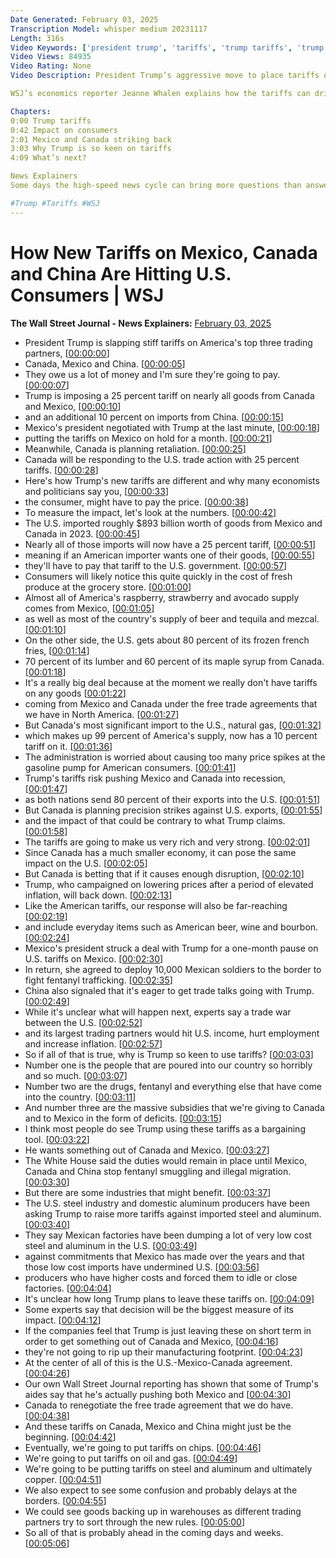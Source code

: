 ```yaml
---
Date Generated: February 03, 2025
Transcription Model: whisper medium 20231117
Length: 316s
Video Keywords: ['president trump', 'tariffs', 'trump tariffs', 'trump tariffs explained', 'what are tariffs', 'canada response to trump', 'canada news', 'canada tariffs', 'justin trudeau', 'mexico tariffs', 'mexico response to tariffs', 'mexico news', 'china', 'china news', 'trade war', 'china tariffs', 'china trade war', 'xi jinping', 'consumer prices', 'prices', 'imports', 'exports', 'trade policy', 'economics', 'Claudia Sheinbaum', 'lumber', 'grocery prices', 'household appliances', 'us consumers', 'trump news', 'trump trade war', 'politics', 'usnews']
Video Views: 84935
Video Rating: None
Video Description: President Trump’s aggressive move to place tariffs on imports from Canada, Mexico and China could trigger a trade war. Mexican President Claudia Sheinbaum negotiated with Trump at the last minute, putting tariffs on Mexico on hold for a month. Meanwhile, Trudeau and Canada are planning on responding to the U.S. trade action with 25% tariffs of their own on specific products like lumber, household appliances and fruit. 

WSJ’s economics reporter Jeanne Whalen explains how the tariffs can drive up prices for consumers. 

Chapters:
0:00 Trump tariffs
0:42 Impact on consumers
2:01 Mexico and Canada striking back
3:03 Why Trump is so keen on tariffs
4:09 What’s next?

News Explainers
Some days the high-speed news cycle can bring more questions than answers. WSJ’s news explainers break down the day's biggest stories into bite-size pieces to help you make sense of the news.

#Trump #Tariffs #WSJ
---
```


# How New Tariffs on Mexico, Canada and China Are Hitting U.S. Consumers | WSJ
**The Wall Street Journal - News Explainers:** [February 03, 2025](https://www.youtube.com/watch?v=bl6Wk_Qr9ds)
*  President Trump is slapping stiff tariffs on America's top three trading partners, [[00:00:00](https://www.youtube.com/watch?v=bl6Wk_Qr9ds&t=0.0s)]
*  Canada, Mexico and China. [[00:00:05](https://www.youtube.com/watch?v=bl6Wk_Qr9ds&t=5.1000000000000005s)]
*  They owe us a lot of money and I'm sure they're going to pay. [[00:00:07](https://www.youtube.com/watch?v=bl6Wk_Qr9ds&t=7.34s)]
*  Trump is imposing a 25 percent tariff on nearly all goods from Canada and Mexico, [[00:00:10](https://www.youtube.com/watch?v=bl6Wk_Qr9ds&t=10.8s)]
*  and an additional 10 percent on imports from China. [[00:00:15](https://www.youtube.com/watch?v=bl6Wk_Qr9ds&t=15.82s)]
*  Mexico's president negotiated with Trump at the last minute, [[00:00:18](https://www.youtube.com/watch?v=bl6Wk_Qr9ds&t=18.78s)]
*  putting the tariffs on Mexico on hold for a month. [[00:00:21](https://www.youtube.com/watch?v=bl6Wk_Qr9ds&t=21.98s)]
*  Meanwhile, Canada is planning retaliation. [[00:00:25](https://www.youtube.com/watch?v=bl6Wk_Qr9ds&t=25.18s)]
*  Canada will be responding to the U.S. trade action with 25 percent tariffs. [[00:00:28](https://www.youtube.com/watch?v=bl6Wk_Qr9ds&t=28.14s)]
*  Here's how Trump's new tariffs are different and why many economists and politicians say you, [[00:00:33](https://www.youtube.com/watch?v=bl6Wk_Qr9ds&t=33.94s)]
*  the consumer, might have to pay the price. [[00:00:38](https://www.youtube.com/watch?v=bl6Wk_Qr9ds&t=38.980000000000004s)]
*  To measure the impact, let's look at the numbers. [[00:00:42](https://www.youtube.com/watch?v=bl6Wk_Qr9ds&t=42.94s)]
*  The U.S. imported roughly $893 billion worth of goods from Mexico and Canada in 2023. [[00:00:45](https://www.youtube.com/watch?v=bl6Wk_Qr9ds&t=45.34s)]
*  Nearly all of those imports will now have a 25 percent tariff, [[00:00:51](https://www.youtube.com/watch?v=bl6Wk_Qr9ds&t=51.620000000000005s)]
*  meaning if an American importer wants one of their goods, [[00:00:55](https://www.youtube.com/watch?v=bl6Wk_Qr9ds&t=55.1s)]
*  they'll have to pay that tariff to the U.S. government. [[00:00:57](https://www.youtube.com/watch?v=bl6Wk_Qr9ds&t=57.7s)]
*  Consumers will likely notice this quite quickly in the cost of fresh produce at the grocery store. [[00:01:00](https://www.youtube.com/watch?v=bl6Wk_Qr9ds&t=60.02s)]
*  Almost all of America's raspberry, strawberry and avocado supply comes from Mexico, [[00:01:05](https://www.youtube.com/watch?v=bl6Wk_Qr9ds&t=65.82000000000001s)]
*  as well as most of the country's supply of beer and tequila and mezcal. [[00:01:10](https://www.youtube.com/watch?v=bl6Wk_Qr9ds&t=70.94s)]
*  On the other side, the U.S. gets about 80 percent of its frozen french fries, [[00:01:14](https://www.youtube.com/watch?v=bl6Wk_Qr9ds&t=74.66s)]
*  70 percent of its lumber and 60 percent of its maple syrup from Canada. [[00:01:18](https://www.youtube.com/watch?v=bl6Wk_Qr9ds&t=78.34s)]
*  It's a really big deal because at the moment we really don't have tariffs on any goods [[00:01:22](https://www.youtube.com/watch?v=bl6Wk_Qr9ds&t=82.66s)]
*  coming from Mexico and Canada under the free trade agreements that we have in North America. [[00:01:27](https://www.youtube.com/watch?v=bl6Wk_Qr9ds&t=87.22s)]
*  But Canada's most significant import to the U.S., natural gas, [[00:01:32](https://www.youtube.com/watch?v=bl6Wk_Qr9ds&t=92.46s)]
*  which makes up 99 percent of America's supply, now has a 10 percent tariff on it. [[00:01:36](https://www.youtube.com/watch?v=bl6Wk_Qr9ds&t=96.46s)]
*  The administration is worried about causing too many price spikes at the gasoline pump for American consumers. [[00:01:41](https://www.youtube.com/watch?v=bl6Wk_Qr9ds&t=101.46s)]
*  Trump's tariffs risk pushing Mexico and Canada into recession, [[00:01:47](https://www.youtube.com/watch?v=bl6Wk_Qr9ds&t=107.9s)]
*  as both nations send 80 percent of their exports into the U.S. [[00:01:51](https://www.youtube.com/watch?v=bl6Wk_Qr9ds&t=111.34s)]
*  But Canada is planning precision strikes against U.S. exports, [[00:01:55](https://www.youtube.com/watch?v=bl6Wk_Qr9ds&t=115.06s)]
*  and the impact of that could be contrary to what Trump claims. [[00:01:58](https://www.youtube.com/watch?v=bl6Wk_Qr9ds&t=118.58s)]
*  The tariffs are going to make us very rich and very strong. [[00:02:01](https://www.youtube.com/watch?v=bl6Wk_Qr9ds&t=121.78s)]
*  Since Canada has a much smaller economy, it can pose the same impact on the U.S. [[00:02:05](https://www.youtube.com/watch?v=bl6Wk_Qr9ds&t=125.7s)]
*  But Canada is betting that if it causes enough disruption, [[00:02:10](https://www.youtube.com/watch?v=bl6Wk_Qr9ds&t=130.42000000000002s)]
*  Trump, who campaigned on lowering prices after a period of elevated inflation, will back down. [[00:02:13](https://www.youtube.com/watch?v=bl6Wk_Qr9ds&t=133.7s)]
*  Like the American tariffs, our response will also be far-reaching [[00:02:19](https://www.youtube.com/watch?v=bl6Wk_Qr9ds&t=139.54s)]
*  and include everyday items such as American beer, wine and bourbon. [[00:02:24](https://www.youtube.com/watch?v=bl6Wk_Qr9ds&t=144.74s)]
*  Mexico's president struck a deal with Trump for a one-month pause on U.S. tariffs on Mexico. [[00:02:30](https://www.youtube.com/watch?v=bl6Wk_Qr9ds&t=150.1s)]
*  In return, she agreed to deploy 10,000 Mexican soldiers to the border to fight fentanyl trafficking. [[00:02:35](https://www.youtube.com/watch?v=bl6Wk_Qr9ds&t=155.1s)]
*  China also signaled that it's eager to get trade talks going with Trump. [[00:02:49](https://www.youtube.com/watch?v=bl6Wk_Qr9ds&t=169.54s)]
*  While it's unclear what will happen next, experts say a trade war between the U.S. [[00:02:52](https://www.youtube.com/watch?v=bl6Wk_Qr9ds&t=172.98s)]
*  and its largest trading partners would hit U.S. income, hurt employment and increase inflation. [[00:02:57](https://www.youtube.com/watch?v=bl6Wk_Qr9ds&t=177.22s)]
*  So if all of that is true, why is Trump so keen to use tariffs? [[00:03:03](https://www.youtube.com/watch?v=bl6Wk_Qr9ds&t=183.06s)]
*  Number one is the people that are poured into our country so horribly and so much. [[00:03:07](https://www.youtube.com/watch?v=bl6Wk_Qr9ds&t=187.26s)]
*  Number two are the drugs, fentanyl and everything else that have come into the country. [[00:03:11](https://www.youtube.com/watch?v=bl6Wk_Qr9ds&t=191.94s)]
*  And number three are the massive subsidies that we're giving to Canada and to Mexico in the form of deficits. [[00:03:15](https://www.youtube.com/watch?v=bl6Wk_Qr9ds&t=195.46s)]
*  I think most people do see Trump using these tariffs as a bargaining tool. [[00:03:22](https://www.youtube.com/watch?v=bl6Wk_Qr9ds&t=202.38s)]
*  He wants something out of Canada and Mexico. [[00:03:27](https://www.youtube.com/watch?v=bl6Wk_Qr9ds&t=207.70000000000002s)]
*  The White House said the duties would remain in place until Mexico, Canada and China stop fentanyl smuggling and illegal migration. [[00:03:30](https://www.youtube.com/watch?v=bl6Wk_Qr9ds&t=210.34s)]
*  But there are some industries that might benefit. [[00:03:37](https://www.youtube.com/watch?v=bl6Wk_Qr9ds&t=217.5s)]
*  The U.S. steel industry and domestic aluminum producers have been asking Trump to raise more tariffs against imported steel and aluminum. [[00:03:40](https://www.youtube.com/watch?v=bl6Wk_Qr9ds&t=220.26s)]
*  They say Mexican factories have been dumping a lot of very low cost steel and aluminum in the U.S. [[00:03:49](https://www.youtube.com/watch?v=bl6Wk_Qr9ds&t=229.78s)]
*  against commitments that Mexico has made over the years and that those low cost imports have undermined U.S. [[00:03:56](https://www.youtube.com/watch?v=bl6Wk_Qr9ds&t=236.5s)]
*  producers who have higher costs and forced them to idle or close factories. [[00:04:04](https://www.youtube.com/watch?v=bl6Wk_Qr9ds&t=244.42s)]
*  It's unclear how long Trump plans to leave these tariffs on. [[00:04:09](https://www.youtube.com/watch?v=bl6Wk_Qr9ds&t=249.54s)]
*  Some experts say that decision will be the biggest measure of its impact. [[00:04:12](https://www.youtube.com/watch?v=bl6Wk_Qr9ds&t=252.66s)]
*  If the companies feel that Trump is just leaving these on short term in order to get something out of Canada and Mexico, [[00:04:16](https://www.youtube.com/watch?v=bl6Wk_Qr9ds&t=256.62s)]
*  they're not going to rip up their manufacturing footprint. [[00:04:23](https://www.youtube.com/watch?v=bl6Wk_Qr9ds&t=263.7s)]
*  At the center of all of this is the U.S.-Mexico-Canada agreement. [[00:04:26](https://www.youtube.com/watch?v=bl6Wk_Qr9ds&t=266.82s)]
*  Our own Wall Street Journal reporting has shown that some of Trump's aides say that he's actually pushing both Mexico and [[00:04:30](https://www.youtube.com/watch?v=bl6Wk_Qr9ds&t=270.62s)]
*  Canada to renegotiate the free trade agreement that we do have. [[00:04:38](https://www.youtube.com/watch?v=bl6Wk_Qr9ds&t=278.90000000000003s)]
*  And these tariffs on Canada, Mexico and China might just be the beginning. [[00:04:42](https://www.youtube.com/watch?v=bl6Wk_Qr9ds&t=282.66s)]
*  Eventually, we're going to put tariffs on chips. [[00:04:46](https://www.youtube.com/watch?v=bl6Wk_Qr9ds&t=286.78000000000003s)]
*  We're going to put tariffs on oil and gas. [[00:04:49](https://www.youtube.com/watch?v=bl6Wk_Qr9ds&t=289.62s)]
*  We're going to be putting tariffs on steel and aluminum and ultimately copper. [[00:04:51](https://www.youtube.com/watch?v=bl6Wk_Qr9ds&t=291.98s)]
*  We also expect to see some confusion and probably delays at the borders. [[00:04:55](https://www.youtube.com/watch?v=bl6Wk_Qr9ds&t=295.98s)]
*  We could see goods backing up in warehouses as different trading partners try to sort through the new rules. [[00:05:00](https://www.youtube.com/watch?v=bl6Wk_Qr9ds&t=300.46000000000004s)]
*  So all of that is probably ahead in the coming days and weeks. [[00:05:06](https://www.youtube.com/watch?v=bl6Wk_Qr9ds&t=306.26s)]
